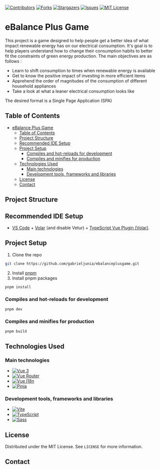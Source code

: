 <!-- PROJECT SHIELDS -->
[![Contributors][contributors-shield]][contributors-url]
[![Forks][forks-shield]][forks-url]
[![Stargazers][stars-shield]][stars-url]
[![Issues][issues-shield]][issues-url]
[![MIT License][license-shield]][license-url]

# eBalance Plus Game

This project is a game designed to help people get a better idea of what impact renewable energy has on our electrical consumption.   It's goal is to help players understand how to change their consumption habits to better fit the constraints of green energy production.  The main objectives are as follows : 
- Learn to shift consumption to times when renewable energy is available
- Get to know the positive impact of investing in more efficient items
- Apprehend the order of magnitudes of the consumption of different household appliances
- Take a look at what a leaner electrical consumption looks like

The desired format is a Single Page Application (SPA)

## Table of Contents
- [eBalance Plus Game](#ebalance-plus-game)
  - [Table of Contents](#table-of-contents)
  - [Project Structure](#project-structure)
  - [Recommended IDE Setup](#recommended-ide-setup)
  - [Project Setup](#project-setup)
    - [Compiles and hot-reloads for development](#compiles-and-hot-reloads-for-development)
    - [Compiles and minifies for production](#compiles-and-minifies-for-production)
  - [Technologies Used](#technologies-used)
    - [Main technologies](#main-technologies)
    - [Development tools, frameworks and libraries](#development-tools-frameworks-and-libraries)
  - [License](#license)
  - [Contact](#contact)

## Project Structure

## Recommended IDE Setup

- [VS Code](https://code.visualstudio.com/) + [Volar](https://marketplace.visualstudio.com/items?itemName=Vue.volar) (and disable Vetur) + [TypeScript Vue Plugin (Volar)](https://marketplace.visualstudio.com/items?itemName=Vue.vscode-typescript-vue-plugin).

## Project Setup
1. Clone the repo
```sh
git clone https://github.com/gabrieljunia/ebalanceplusgame.git
```
2. Install [pnpm](https://pnpm.io/installation)
3. Install pnpm packages
```
pnpm install
```

### Compiles and hot-reloads for development
```
pnpm dev
```

### Compiles and minifies for production
```
pnpm build
```
## Technologies Used
### Main technologies
- [![Vue 3][Vue.js]][Vue-url]
- [![Vue Router][Vue-router]][Vue-router-url]
- [![Vue I18n][Vue-i18n]][Vue-i18n-url]
- [![Pinia][Pinia]][Pinia-url]

### Development tools, frameworks and libraries
- [![Vite][Vite]][Vite-url]
- [![TypeScript][TypeScript]][TypeScript-url]
- [![Sass][Sass]][Sass-url]

## License
Distributed under the MIT License. See `LICENSE` for more information.

## Contact

<!-- MARKDOWN LINKS & IMAGES -->
<!-- https://www.markdownguide.org/basic-syntax/#reference-style-links -->
[contributors-shield]: https://img.shields.io/github/contributors/gabrieljunia/ebalanceplusgame.svg?style=for-the-badge
[contributors-url]: https://github.com/gabrieljunia/ebalanceplusgame/graphs/contributors
[forks-shield]: https://img.shields.io/github/forks/gabrieljunia/ebalanceplusgame.svg?style=for-the-badge
[forks-url]: https://github.com/gabrieljunia/ebalanceplusgame/network/members
[stars-shield]: https://img.shields.io/github/stars/gabrieljunia/ebalanceplusgame.svg?style=for-the-badge
[stars-url]: https://github.com/gabrieljunia/ebalanceplusgame/stargazers
[issues-shield]: https://img.shields.io/github/issues/gabrieljunia/ebalanceplusgame.svg?style=for-the-badge
[issues-url]: https://github.com/gabrieljunia/ebalanceplusgame/issues
[license-shield]: https://img.shields.io/github/license/gabrieljunia/ebalanceplusgame.svg?style=for-the-badge
[license-url]: https://github.com/gabrieljunia/ebalanceplusgame/blob/master/LICENSE.txt
[Vue.js]: https://img.shields.io/badge/Vue.js-35495E?style=for-the-badge&logo=vuedotjs&logoColor=4FC08D
[Vue-url]: https://v3.vuejs.org/
[Vue-router]: https://img.shields.io/badge/Vue_Router-35495E?style=for-the-badge&logo=vuedotjs&logoColor=4FC08D
[Vue-router-url]: https://next.router.vuejs.org/
[Vue-i18n]: https://img.shields.io/badge/Vue_I18n-35495E?style=for-the-badge&logo=vuedotjs&logoColor=4FC08D
[Vue-i18n-url]: https://vue-i18n.intlify.dev/
[Pinia]: https://img.shields.io/badge/Pinia-35495E?style=for-the-badge&logo=vuedotjs&logoColor=4FC08D
[Pinia-url]: https://pinia.esm.dev/
[Vite]: https://img.shields.io/badge/Vite-646CFF?style=for-the-badge&logo=vite&logoColor=white
[Vite-url]: https://vitejs.dev/
[Typescript]: https://img.shields.io/badge/TypeScript-007ACC?style=for-the-badge&logo=typescript&logoColor=white
[Typescript-url]: https://www.typescriptlang.org/
[Sass]: https://img.shields.io/badge/Sass-CC6699?style=for-the-badge&logo=sass&logoColor=white
[Sass-url]: https://sass-lang.com/

